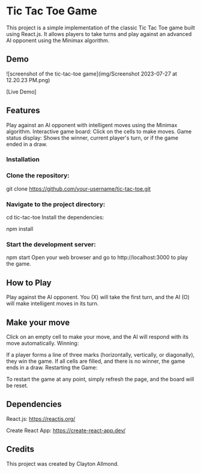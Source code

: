 # Tic Tac Toe Game

This project is a simple implementation of the classic Tic Tac Toe game built using React.js. It allows players to take turns and play against an advanced AI opponent using the Minimax algorithm.

## Demo

![screenshot of the tic-tac-toe game](img/Screenshot 2023-07-27 at 12.20.23 PM.png)

[Live Demo]

## Features

Play against an AI opponent with intelligent moves using the Minimax algorithm.
Interactive game board: Click on the cells to make moves.
Game status display: Shows the winner, current player's turn, or if the game ended in a draw.

### Installation

### Clone the repository:

git clone https://github.com/your-username/tic-tac-toe.git

### Navigate to the project directory:

cd tic-tac-toe
Install the dependencies:

npm install

### Start the development server:

npm start
Open your web browser and go to http://localhost:3000 to play the game.

## How to Play

Play against the AI opponent. You (X) will take the first turn, and the AI (O) will make intelligent moves in its turn.

## Make your move

Click on an empty cell to make your move, and the AI will respond with its move automatically.
Winning:

If a player forms a line of three marks (horizontally, vertically, or diagonally), they win the game.
If all cells are filled, and there is no winner, the game ends in a draw.
Restarting the Game:

To restart the game at any point, simply refresh the page, and the board will be reset.

## Dependencies

React.js: https://reactjs.org/

Create React App: https://create-react-app.dev/

## Credits

This project was created by Clayton Allmond.
